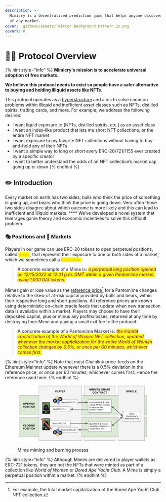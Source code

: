 ```yaml
---
description: >-
  Mimicry is a decentralized prediction game that helps anyone discover the odds
  of any market.
cover: .gitbook/assets/Twitter Background Pattern 2x.png
coverY: 0
---
```


# 👨🏫 Protocol Overview

{% hint style="info" %}
**Mimicry's mission is to accelerate universal adoption of free markets.**&#x20;

**We believe this protocol needs to exist so people have a safer alternative to buying and holding illiquid assets like NFTs.**

This protocol operates as a [hyperstructure](https://jacob.energy/hyperstructures.html) and aims to solve common problems within illiquid and inefficient asset classes such as NFTs, distilled spirits, trading cards, and more. For example, we address the following desires:

* I want liquid exposure to \[NFTs, distilled spirits, etc.] as an asset class
* I want an index-like product that lets me short NFT collections, or the entire NFT market
* I want exposure to my favorite NFT collections without having to buy-and-hold any of their NFTs
* I want a simple way to long or short every ERC-20/721/1155 ever created by a specific creator
* I want to better understand the odds of an NFT collection’s market cap going up or down
{% endhint %}

## ✏️  Introduction

Every market on earth has two sides; bulls who think the price of something is going up, and bears who think the price is going down. Very often those two sides disagree about which outcome is more likely and this can lead to inefficient and illiquid markets. **** We’ve developed a novel system that leverages game theory and economic incentives to solve this difficult problem.

### 🎭 Positions and 🎪 Markets

Players in our game can use ERC-20 tokens to open perpetual positions, called <mark style="color:orange;">`Mimes`</mark>, that represent their exposure to one or both sides of a market, which we sometimes call a <mark style="color:orange;">`Pantomime`</mark>.

> **A concrete example of a Mime is:** _<mark style="color:purple;">a perpetual long position opened on 12/15/2022 at 12:01 p.m. GMT within a given Pantomime market, using 1,000 DAI tokens.</mark>_

Mimes gain or lose value as the [reference price](#user-content-fn-1)[^1] for a Pantomime changes relative to the skew of at-risk capital provided by bulls and bears, within their respective long and short positions. All reference prices are known using deterministic on-chain oracle feeds that update when new transaction data is available within a market. Players may choose to have their deposited capital, plus or minus any profits/losses, returned at any time by destroying their Mime and paying a small exit fee to the protocol.

> **A concrete example of a Pantomime Market is:** _<mark style="color:purple;">the market capitalization of the World of Women NFT collection, updated whenever the market capitalization for the entire World of Women collection changes by 0.5%, or once per 60 minutes, whichever comes first.</mark>_

{% hint style="info" %}
Note that most Chainlink price-feeds on the Ethereum Mainnet update whenever there is a 0.5% deviation in the reference price, or once per 60 minutes, whichever comes first. Hence the reference used here.
{% endhint %}

<figure><img src=".gitbook/assets/Screen Shot 2023-02-08 at 12.37.01 PM.png" alt=""><figcaption><p>Mime minting and burning process</p></figcaption></figure>

{% hint style="info" %}
Although Mimes are delivered to player wallets as ERC-721 tokens, they are not the NFTs that were minted as part of a collection like _World of Women_ or _Bored Ape Yacht Club_. A Mime is simply a perpetual position within a market.
{% endhint %}

[^1]: For example, the total market capitalization of the Bored Ape Yacht Club NFT collection.
